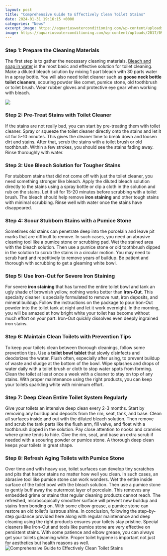 ```yaml
---
layout: post
title: "Comprehensive Guide to Effectively Clean Toilet Stains"
date: 2024-01-31 19:16:15 +0000
categories: "News"
excerpt_image: https://aquariuswaterconditioning.com/wp-content/uploads/2017/09/toilet-bowl-cleaning.jpg
image: https://aquariuswaterconditioning.com/wp-content/uploads/2017/09/toilet-bowl-cleaning.jpg
---
```


### Step 1: Prepare the Cleaning Materials
The first step is to gather the necessary cleaning materials. [Bleach and soap in water](https://fistore.mysenprints.com/collection/aggarwal) is the most basic and effective solution for toilet cleaning. Make a diluted bleach solution by mixing 1 part bleach with 30 parts water in a spray bottle. You will also need toilet cleaner such as **goose neck bottle toilet cleaners**, scouring powder like comet, pumice stone, old toothbrush or toilet brush. Wear rubber gloves and protective eye gear when working with bleach. 

![](https://media.hswstatic.com/eyJidWNrZXQiOiJjb250ZW50Lmhzd3N0YXRpYy5jb20iLCJrZXkiOiJnaWZcL21pbmVyYWwtc3RhaW5zLmpwZyIsImVkaXRzIjp7InJlc2l6ZSI6eyJ3aWR0aCI6ODI4fX19)
### Step 2: Pre-Treat Stains with Toilet Cleaner
If the stains are not really bad, you can start by pre-treating them with toilet cleaner. Spray or squeeze the toilet cleaner directly onto the stains and let it sit for 5-10 minutes. This gives the cleaner time to break down and loosen dirt and stains. After that, scrub the stains with a toilet brush or old toothbrush. Within a few strokes, you should see the stains fading away. Rinse thoroughly with water. 
### Step 3: Use Bleach Solution for Tougher Stains 
For stubborn stains that did not come off with just the toilet cleaner, you need something stronger like bleach. Apply the diluted bleach solution directly to the stains using a spray bottle or dip a cloth in the solution and rub on the stains. Let it sit for 15-20 minutes before scrubbing with a toilet brush. The bleach should help remove **iron staining** and other tough stains with minimal scrubbing. Rinse well with water once the stains have disappeared. 
### Step 4: Scour Stubborn Stains with a Pumice Stone
Sometimes old stains can penetrate deep into the porcelain and leave pit marks that are difficult to remove. In such cases, you need an abrasive cleaning tool like a pumice stone or scrubbing pad. Wet the stained area with the bleach solution. Then use a pumice stone or old toothbrush dipped in the solution to scrub the stains in a circular motion. You may need to scrub hard and repetitively to remove years of buildup. Be patient and thorough with scrubbing to get a gleaming white bowl.
### Step 5: Use Iron-Out for Severe Iron Staining 
For severe **iron staining** that has turned the entire toilet bowl and tank an ugly shade of brownish yellow, nothing works better than **Iron-Out**. This specialty cleaner is specially formulated to remove rust, iron deposits, and mineral buildup. Follow the instructions on the package to pour Iron-Out powder into the toilet tank at night and let it work overnight. In the morning, you will be amazed at how bright white your toilet has become without much effort on your part. Iron-Out quickly dissolves even deeply ingrained iron stains.
### Step 6: Maintain Clean Toilets with Prevention Tips
To keep your toilets clean between thorough cleanings, follow some prevention tips. Use a **toilet bowl tablet** that slowly disinfects and deodorizes the water. Flush often, especially after using, to prevent buildup of waste and sludge at the bottom of the bowl. Wipe splashes and drops of water daily with a toilet brush or cloth to stop water spots from forming. Clean the toilet at least once a week with a cleaner to stay on top of any stains. With proper maintenance using the right products, you can keep your toilets sparkling white with minimum effort.
### Step 7: Deep Clean Entire Toilet System Regularly 
Give your toilets an intensive deep clean every 2-3 months. Start by removing any buildup and deposits from the rim, seat, tank, and base. Clean all surfaces inside and out with the diluted bleach solution. Then remove and scrub the tank parts like the flush arm, fill valve, and float with a toothbrush dipped in the solution. Pay close attention to nooks and crannies where grime tends to hide. Give the rim, seat, and base an extra scrub if needed with a scouring powder or pumice stone. A thorough deep clean keeps your toilets in great shape.
### Step 8: Refresh Aging Toilets with Pumice Stone 
Over time and with heavy use, toilet surfaces can develop tiny scratches and pits that harbor stains no matter how well you clean. In such cases, an abrasive tool like pumice stone can work wonders. Wet the entire inside surface of the toilet bowl with the bleach solution. Then use a pumice stone to gently buff away the outermost layer of porcelain. This removes any embedded grime or stains that regular cleaning products cannot reach. The refreshed, microscopically smoother surface will prevent new buildup and stains from bonding on. With some elbow grease, a pumice stone can restore an old toilet's lustrous shine.
In conclusion, following the step-by-step guidance provided here along with regular maintenance and deep cleaning using the right products ensures your toilets stay pristine. Special cleaners like Iron-Out and tools like pumice stone are very effective on persistent stains. With some patience and elbow grease, you can always get your toilets gleaming white. Proper toilet hygiene is important not just for aesthetics but health reasons as well.
![Comprehensive Guide to Effectively Clean Toilet Stains](https://aquariuswaterconditioning.com/wp-content/uploads/2017/09/toilet-bowl-cleaning.jpg)